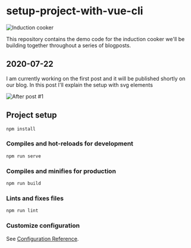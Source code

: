 # setup-project-with-vue-cli

![Induction cooker](https://www.blog.plint-sites.nl/wordpress/wp-content/uploads/2020/07/induction-cooker.jpg)

This repository contains the demo code for the induction cooker we'll be building together throughout a series of blogposts. 

## 2020-07-22
I am currently working on the first post and it will be published shortly on our blog. In this post I'll explain the setup with svg elements

![After post #1](https://www.blog.plint-sites.nl/wordpress/wp-content/uploads/2020/07/Position-heating-points.png)

## Project setup
```
npm install
```

### Compiles and hot-reloads for development
```
npm run serve
```

### Compiles and minifies for production
```
npm run build
```

### Lints and fixes files
```
npm run lint
```

### Customize configuration
See [Configuration Reference](https://cli.vuejs.org/config/).
